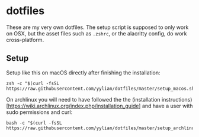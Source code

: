 # dotfiles

These are my very own dotfiles. The setup script is supposed to only work on
OSX, but the asset files such as `.zshrc`, or the alacritty config, do work
cross-platform.

## Setup

Setup like this on macOS directly after finishing the installation:
```
zsh -c "$(curl -fsSL https://raw.githubusercontent.com/yylian/dotfiles/master/setup_macos.sh)"
```
On archlinux you will need to have followed the the (installation
instructions)[https://wiki.archlinux.org/index.php/installation_guide] and have
a user with sudo permissions and curl:
```
bash -c "$(curl -fsSL https://raw.githubusercontent.com/yylian/dotfiles/master/setup_archlinux.sh)"
```
